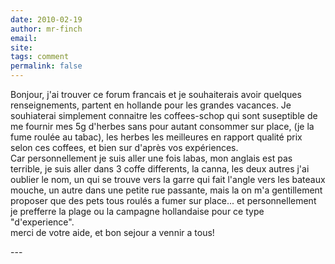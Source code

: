 ```yaml
---
date: 2010-02-19
author: mr-finch
email: 
site: 
tags: comment
permalink: false
---
```


<p>Bonjour, j'ai trouver ce forum francais et je souhaiterais avoir quelques renseignements, partent en hollande pour les grandes vacances. Je souhiaterai simplement connaitre les coffees-schop qui sont suseptible de me fournir mes 5g d'herbes sans pour autant consommer sur place, (je la fume roulée au tabac), les herbes les meilleures en rapport qualité prix selon ces coffees, et bien sur d'après vos expériences.<br />
Car personnellement je suis aller une fois labas, mon anglais est pas terrible, je suis aller dans 3 coffe differents, la canna, les deux autres j'ai oublier le nom, un qui se trouve vers la garre qui fait l'angle vers les bateaux mouche, un autre dans une petite rue passante, mais la on m'a gentillement proposer que des pets tous roulés a fumer sur place... et personnellement je prefferre la plage ou la campagne hollandaise pour ce type &quot;d'experience&quot;.<br />
merci de votre aide, et bon sejour a vennir a tous!</p>
---